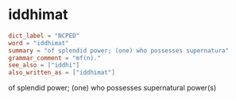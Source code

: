 # iddhimat

``` toml
dict_label = "NCPED"
word = "iddhimat"
summary = "of splendid power; (one) who possesses supernatura"
grammar_comment = "mf(n)."
see_also = ["iddhi"]
also_written_as = ["iddhimat"]
```

of splendid power; (one) who possesses supernatural power(s)

